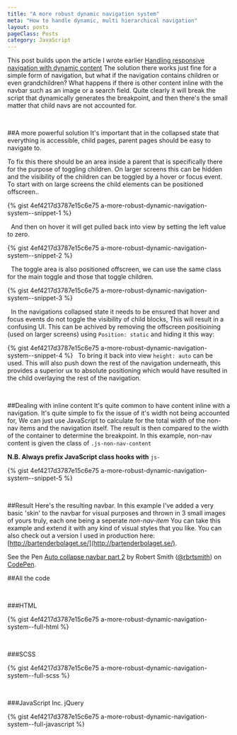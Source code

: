```yaml
---
title: "A more robust dynamic navigation system"
meta: "How to handle dynamic, multi hierarchical navigation"
layout: posts
pageClass: Posts
category: JavaScript
---
```


This post builds upon the article I wrote earlier
 [Handling responsive navigation with dynamic content](http://rbrtsmith.com/2014/12/handling-responsive-navigation/)
The solution there works just fine for a simple form of navigation, but what
if the navigation contains children or even grandchildren? What happens if there is
other content inline with the navbar such as an image or a search field. Quite clearly
it will break the script that dynamically generates the breakpoint, and then there's
the small matter that child navs are not accounted for.

&nbsp;

##A more powerful solution
It's important that in the collapsed state that everything is accessible,
child pages, parent pages should be easy to navigate to.

To fix this there should be an area inside a parent that is specifically there for 
the purpose of toggling children.  On larger screens this can be hidden and the visibility
of the children can be toggled by a hover or focus event.
To start with on large screens the child elements can be positioned offscreen..

{% gist 4ef4217d3787e15c6e75 a-more-robust-dynamic-navigation-system--snippet-1 %}

&nbsp;
And then on hover it will get pulled back into view by setting the left value to zero.

{% gist 4ef4217d3787e15c6e75 a-more-robust-dynamic-navigation-system--snippet-2 %}

&nbsp;
The toggle area is also positioned offscreen, we can use the same class for the main toggle and those
that toggle children.

{% gist 4ef4217d3787e15c6e75 a-more-robust-dynamic-navigation-system--snippet-3 %}

&nbsp;
In the navigations collapsed state it needs to be ensured that hover and focus events do not toggle the visibility of child blocks,
This will result in a confusing UI.  This can be achived by removing the offscreen positioining (used on larger screens) using `Position: static`
and hiding it this way:

{% gist 4ef4217d3787e15c6e75 a-more-robust-dynamic-navigation-system--snippet-4 %}
&nbsp;
To bring it back into view `height: auto` can be used. This will also push down the rest of the navigation underneath, this provides
a superior ux to absolute positioning which would have resulted in the child overlaying the rest of the navigation.

&nbsp;

##Dealing with inline content
It's quite common to have content inline with a navigation.  It's quite simple to fix the issue of it's width not being accounted for,
We can just use JavaScript to calculate for the total width of the non-nav items and the navigation itself.  The result is then compared
to the width of the container to determine the breakpoint.  In this example, non-nav content is given the class of `.js-non-nav-content`

__N.B. Always prefix JavaScript class hooks with__ `js-`

{% gist 4ef4217d3787e15c6e75 a-more-robust-dynamic-navigation-system--snippet-5 %}

&nbsp;

##Result
Here's the resulting navbar.  In this example I've added a very basic 'skin' to the navbar for visual purposes
and thrown in 3 small images of yours truly, each one being a seperate *non-nav-item* You can take this example
and extend it with any kind of visual styles that you like.  You can also check out a version I used in production
here: [http://bartenderbolaget.se/](http://bartenderbolaget.se/).

<p data-height="550" data-theme-id="10596" data-slug-hash="ZYWrxp" data-default-tab="result" data-user="rbrtsmith" class='codepen'>See the Pen <a href='http://codepen.io/rbrtsmith/pen/ZYWrxp/'>Auto collapse navbar part 2</a> by Robert Smith (<a href='http://codepen.io/rbrtsmith'>@rbrtsmith</a>) on <a href='http://codepen.io'>CodePen</a>.</p>
<script async src="//assets.codepen.io/assets/embed/ei.js"></script>


##All the code

&nbsp;

###HTML

{% gist 4ef4217d3787e15c6e75 a-more-robust-dynamic-navigation-system--full-html %}

&nbsp;

###SCSS

{% gist 4ef4217d3787e15c6e75 a-more-robust-dynamic-navigation-system--full-scss %}

&nbsp;

###JavaScript Inc. jQuery

{% gist 4ef4217d3787e15c6e75 a-more-robust-dynamic-navigation-system--full-javascript %}
